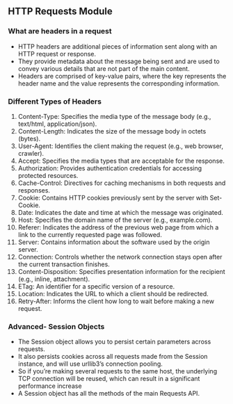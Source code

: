 ## HTTP Requests Module

### What are headers in a request
- HTTP headers are additional pieces of information sent along with an HTTP request or response.
- They provide metadata about the message being sent and are used to convey various details that are not part of the main content.
- Headers are comprised of key-value pairs, where the key represents the header name and the value represents the corresponding information.

### Different Types of Headers

1. Content-Type: Specifies the media type of the message body (e.g., text/html, application/json).
2. Content-Length: Indicates the size of the message body in octets (bytes).
3. User-Agent: Identifies the client making the request (e.g., web browser, crawler).
4. Accept: Specifies the media types that are acceptable for the response.
5. Authorization: Provides authentication credentials for accessing protected resources.
6. Cache-Control: Directives for caching mechanisms in both requests and responses.
7. Cookie: Contains HTTP cookies previously sent by the server with Set-Cookie.
8. Date: Indicates the date and time at which the message was originated.
9. Host: Specifies the domain name of the server (e.g., example.com).
10. Referer: Indicates the address of the previous web page from which a link to the currently requested page was followed.
11. Server: Contains information about the software used by the origin server.
12. Connection: Controls whether the network connection stays open after the current transaction finishes.
13. Content-Disposition: Specifies presentation information for the recipient (e.g., inline, attachment).
14. ETag: An identifier for a specific version of a resource.
15. Location: Indicates the URL to which a client should be redirected.
16. Retry-After: Informs the client how long to wait before making a new request.


### Advanced- Session Objects
- The Session object allows you to persist certain parameters across requests.
- It also persists cookies across all requests made from the Session instance, and will use urllib3’s connection pooling.
- So if you’re making several requests to the same host, the underlying TCP connection will be reused, which can result in a significant performance increase
- A Session object has all the methods of the main Requests API.



